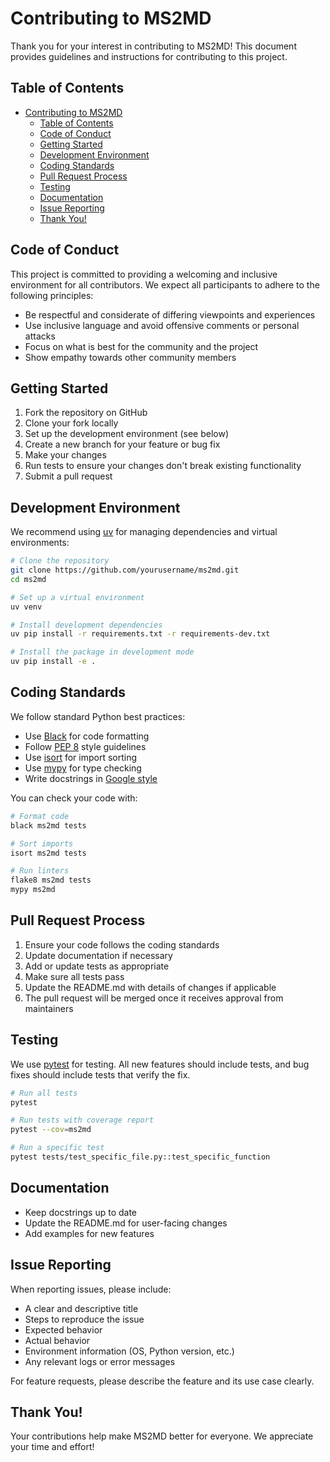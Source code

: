 # Contributing to MS2MD

Thank you for your interest in contributing to MS2MD! This document provides guidelines and instructions for contributing to this project.

## Table of Contents

- [Contributing to MS2MD](#contributing-to-ms2md)
  - [Table of Contents](#table-of-contents)
  - [Code of Conduct](#code-of-conduct)
  - [Getting Started](#getting-started)
  - [Development Environment](#development-environment)
  - [Coding Standards](#coding-standards)
  - [Pull Request Process](#pull-request-process)
  - [Testing](#testing)
  - [Documentation](#documentation)
  - [Issue Reporting](#issue-reporting)
  - [Thank You!](#thank-you)

## Code of Conduct

This project is committed to providing a welcoming and inclusive environment for all contributors. We expect all participants to adhere to the following principles:

- Be respectful and considerate of differing viewpoints and experiences
- Use inclusive language and avoid offensive comments or personal attacks
- Focus on what is best for the community and the project
- Show empathy towards other community members

## Getting Started

1. Fork the repository on GitHub
2. Clone your fork locally
3. Set up the development environment (see below)
4. Create a new branch for your feature or bug fix
5. Make your changes
6. Run tests to ensure your changes don't break existing functionality
7. Submit a pull request

## Development Environment

We recommend using [uv](https://pypi.org/project/uv/) for managing dependencies and virtual environments:

```bash
# Clone the repository
git clone https://github.com/yourusername/ms2md.git
cd ms2md

# Set up a virtual environment
uv venv

# Install development dependencies
uv pip install -r requirements.txt -r requirements-dev.txt

# Install the package in development mode
uv pip install -e .
```

## Coding Standards

We follow standard Python best practices:

- Use [Black](https://black.readthedocs.io/) for code formatting
- Follow [PEP 8](https://www.python.org/dev/peps/pep-0008/) style guidelines
- Use [isort](https://pycqa.github.io/isort/) for import sorting
- Use [mypy](http://mypy-lang.org/) for type checking
- Write docstrings in [Google style](https://google.github.io/styleguide/pyguide.html#38-comments-and-docstrings)

You can check your code with:

```bash
# Format code
black ms2md tests

# Sort imports
isort ms2md tests

# Run linters
flake8 ms2md tests
mypy ms2md
```

## Pull Request Process

1. Ensure your code follows the coding standards
2. Update documentation if necessary
3. Add or update tests as appropriate
4. Make sure all tests pass
5. Update the README.md with details of changes if applicable
6. The pull request will be merged once it receives approval from maintainers

## Testing

We use [pytest](https://docs.pytest.org/) for testing. All new features should include tests, and bug fixes should include tests that verify the fix.

```bash
# Run all tests
pytest

# Run tests with coverage report
pytest --cov=ms2md

# Run a specific test
pytest tests/test_specific_file.py::test_specific_function
```

## Documentation

- Keep docstrings up to date
- Update the README.md for user-facing changes
- Add examples for new features

## Issue Reporting

When reporting issues, please include:

- A clear and descriptive title
- Steps to reproduce the issue
- Expected behavior
- Actual behavior
- Environment information (OS, Python version, etc.)
- Any relevant logs or error messages

For feature requests, please describe the feature and its use case clearly.

## Thank You!

Your contributions help make MS2MD better for everyone. We appreciate your time and effort!